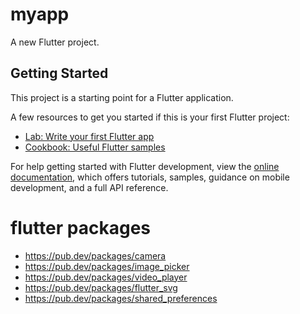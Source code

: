 # myapp

A new Flutter project.

## Getting Started

This project is a starting point for a Flutter application.

A few resources to get you started if this is your first Flutter project:

- [Lab: Write your first Flutter app](https://docs.flutter.dev/get-started/codelab)
- [Cookbook: Useful Flutter samples](https://docs.flutter.dev/cookbook)

For help getting started with Flutter development, view the
[online documentation](https://docs.flutter.dev/), which offers tutorials,
samples, guidance on mobile development, and a full API reference.

# flutter packages
- https://pub.dev/packages/camera
- https://pub.dev/packages/image_picker
- https://pub.dev/packages/video_player
- https://pub.dev/packages/flutter_svg
- https://pub.dev/packages/shared_preferences